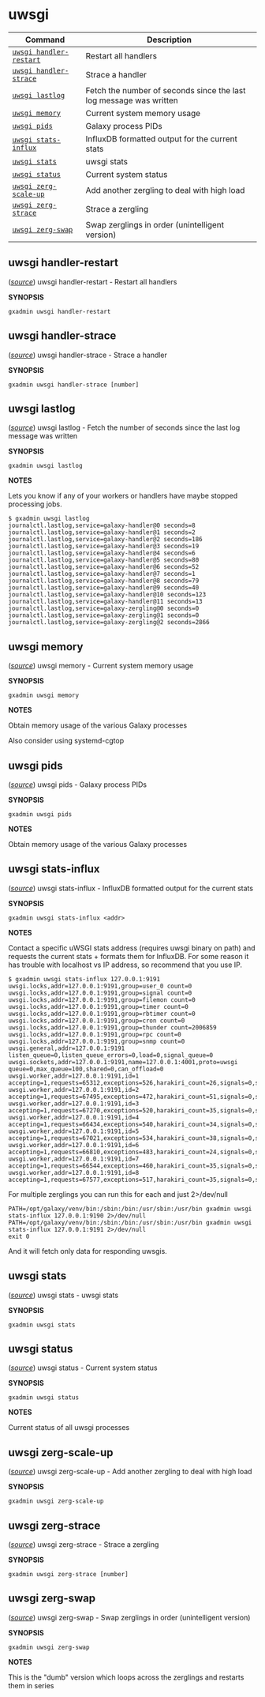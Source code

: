 # uwsgi

Command | Description
------- | -----------
[`uwsgi handler-restart`](#uwsgi-handler-restart) | Restart all handlers
[`uwsgi handler-strace`](#uwsgi-handler-strace) | Strace a handler
[`uwsgi lastlog`](#uwsgi-lastlog) | Fetch the number of seconds since the last log message was written
[`uwsgi memory`](#uwsgi-memory) | Current system memory usage
[`uwsgi pids`](#uwsgi-pids) | Galaxy process PIDs
[`uwsgi stats-influx`](#uwsgi-stats-influx) | InfluxDB formatted output for the current stats
[`uwsgi stats`](#uwsgi-stats) | uwsgi stats
[`uwsgi status`](#uwsgi-status) | Current system status
[`uwsgi zerg-scale-up`](#uwsgi-zerg-scale-up) | Add another zergling to deal with high load
[`uwsgi zerg-strace`](#uwsgi-zerg-strace) | Strace a zergling
[`uwsgi zerg-swap`](#uwsgi-zerg-swap) | Swap zerglings in order (unintelligent version)

## uwsgi handler-restart

([*source*](https://github.com/usegalaxy-eu/gxadmin/search?q=uwsgi_zerg-swap&type=Code))
uwsgi handler-restart -  Restart all handlers

**SYNOPSIS**

    gxadmin uwsgi handler-restart


## uwsgi handler-strace

([*source*](https://github.com/usegalaxy-eu/gxadmin/search?q=uwsgi_zerg-swap&type=Code))
uwsgi handler-strace -  Strace a handler

**SYNOPSIS**

    gxadmin uwsgi handler-strace [number]


## uwsgi lastlog

([*source*](https://github.com/usegalaxy-eu/gxadmin/search?q=uwsgi_zerg-swap&type=Code))
uwsgi lastlog -  Fetch the number of seconds since the last log message was written

**SYNOPSIS**

    gxadmin uwsgi lastlog

**NOTES**

Lets you know if any of your workers or handlers have maybe stopped processing jobs.

    $ gxadmin uwsgi lastlog
    journalctl.lastlog,service=galaxy-handler@0 seconds=8
    journalctl.lastlog,service=galaxy-handler@1 seconds=2
    journalctl.lastlog,service=galaxy-handler@2 seconds=186
    journalctl.lastlog,service=galaxy-handler@3 seconds=19
    journalctl.lastlog,service=galaxy-handler@4 seconds=6
    journalctl.lastlog,service=galaxy-handler@5 seconds=80
    journalctl.lastlog,service=galaxy-handler@6 seconds=52
    journalctl.lastlog,service=galaxy-handler@7 seconds=1
    journalctl.lastlog,service=galaxy-handler@8 seconds=79
    journalctl.lastlog,service=galaxy-handler@9 seconds=40
    journalctl.lastlog,service=galaxy-handler@10 seconds=123
    journalctl.lastlog,service=galaxy-handler@11 seconds=13
    journalctl.lastlog,service=galaxy-zergling@0 seconds=0
    journalctl.lastlog,service=galaxy-zergling@1 seconds=0
    journalctl.lastlog,service=galaxy-zergling@2 seconds=2866


## uwsgi memory

([*source*](https://github.com/usegalaxy-eu/gxadmin/search?q=uwsgi_zerg-swap&type=Code))
uwsgi memory -  Current system memory usage

**SYNOPSIS**

    gxadmin uwsgi memory

**NOTES**

Obtain memory usage of the various Galaxy processes

Also consider using systemd-cgtop


## uwsgi pids

([*source*](https://github.com/usegalaxy-eu/gxadmin/search?q=uwsgi_zerg-swap&type=Code))
uwsgi pids -  Galaxy process PIDs

**SYNOPSIS**

    gxadmin uwsgi pids

**NOTES**

Obtain memory usage of the various Galaxy processes


## uwsgi stats-influx

([*source*](https://github.com/usegalaxy-eu/gxadmin/search?q=uwsgi_zerg-swap&type=Code))
uwsgi stats-influx -  InfluxDB formatted output for the current stats

**SYNOPSIS**

    gxadmin uwsgi stats-influx <addr>

**NOTES**

Contact a specific uWSGI stats address (requires uwsgi binary on path)
and requests the current stats + formats them for InfluxDB. For some
reason it has trouble with localhost vs IP address, so recommend that
you use IP.

    $ gxadmin uwsgi stats-influx 127.0.0.1:9191
    uwsgi.locks,addr=127.0.0.1:9191,group=user_0 count=0
    uwsgi.locks,addr=127.0.0.1:9191,group=signal count=0
    uwsgi.locks,addr=127.0.0.1:9191,group=filemon count=0
    uwsgi.locks,addr=127.0.0.1:9191,group=timer count=0
    uwsgi.locks,addr=127.0.0.1:9191,group=rbtimer count=0
    uwsgi.locks,addr=127.0.0.1:9191,group=cron count=0
    uwsgi.locks,addr=127.0.0.1:9191,group=thunder count=2006859
    uwsgi.locks,addr=127.0.0.1:9191,group=rpc count=0
    uwsgi.locks,addr=127.0.0.1:9191,group=snmp count=0
    uwsgi.general,addr=127.0.0.1:9191 listen_queue=0,listen_queue_errors=0,load=0,signal_queue=0
    uwsgi.sockets,addr=127.0.0.1:9191,name=127.0.0.1:4001,proto=uwsgi queue=0,max_queue=100,shared=0,can_offload=0
    uwsgi.worker,addr=127.0.0.1:9191,id=1 accepting=1,requests=65312,exceptions=526,harakiri_count=26,signals=0,signal_queue=0,status="idle",rss=0,vsz=0,running_time=17433008661,respawn_count=27,tx=15850829410,avg_rt=71724
    uwsgi.worker,addr=127.0.0.1:9191,id=2 accepting=1,requests=67495,exceptions=472,harakiri_count=51,signals=0,signal_queue=0,status="idle",rss=0,vsz=0,running_time=15467746010,respawn_count=52,tx=15830867066,avg_rt=65380
    uwsgi.worker,addr=127.0.0.1:9191,id=3 accepting=1,requests=67270,exceptions=520,harakiri_count=35,signals=0,signal_queue=0,status="idle",rss=0,vsz=0,running_time=14162158015,respawn_count=36,tx=15799661545,avg_rt=73366
    uwsgi.worker,addr=127.0.0.1:9191,id=4 accepting=1,requests=66434,exceptions=540,harakiri_count=34,signals=0,signal_queue=0,status="idle",rss=0,vsz=0,running_time=15740205807,respawn_count=35,tx=16231969649,avg_rt=75468
    uwsgi.worker,addr=127.0.0.1:9191,id=5 accepting=1,requests=67021,exceptions=534,harakiri_count=38,signals=0,signal_queue=0,status="idle",rss=0,vsz=0,running_time=14573155758,respawn_count=39,tx=16517287963,avg_rt=140855
    uwsgi.worker,addr=127.0.0.1:9191,id=6 accepting=1,requests=66810,exceptions=483,harakiri_count=24,signals=0,signal_queue=0,status="idle",rss=0,vsz=0,running_time=19107513635,respawn_count=25,tx=15945313469,avg_rt=64032
    uwsgi.worker,addr=127.0.0.1:9191,id=7 accepting=1,requests=66544,exceptions=460,harakiri_count=35,signals=0,signal_queue=0,status="idle",rss=0,vsz=0,running_time=14240478391,respawn_count=36,tx=15499531841,avg_rt=114981
    uwsgi.worker,addr=127.0.0.1:9191,id=8 accepting=1,requests=67577,exceptions=517,harakiri_count=35,signals=0,signal_queue=0,status="idle",rss=0,vsz=0,running_time=14767971195,respawn_count=36,tx=15780639229,avg_rt=201275

For multiple zerglings you can run this for each and just 2>/dev/null

    PATH=/opt/galaxy/venv/bin:/sbin:/bin:/usr/sbin:/usr/bin gxadmin uwsgi stats-influx 127.0.0.1:9190 2>/dev/null
    PATH=/opt/galaxy/venv/bin:/sbin:/bin:/usr/sbin:/usr/bin gxadmin uwsgi stats-influx 127.0.0.1:9191 2>/dev/null
    exit 0

And it will fetch only data for responding uwsgis.


## uwsgi stats

([*source*](https://github.com/usegalaxy-eu/gxadmin/search?q=uwsgi_zerg-swap&type=Code))
uwsgi stats -  uwsgi stats

**SYNOPSIS**

    gxadmin uwsgi stats


## uwsgi status

([*source*](https://github.com/usegalaxy-eu/gxadmin/search?q=uwsgi_zerg-swap&type=Code))
uwsgi status -  Current system status

**SYNOPSIS**

    gxadmin uwsgi status

**NOTES**

Current status of all uwsgi processes


## uwsgi zerg-scale-up

([*source*](https://github.com/usegalaxy-eu/gxadmin/search?q=uwsgi_zerg-swap&type=Code))
uwsgi zerg-scale-up -  Add another zergling to deal with high load

**SYNOPSIS**

    gxadmin uwsgi zerg-scale-up


## uwsgi zerg-strace

([*source*](https://github.com/usegalaxy-eu/gxadmin/search?q=uwsgi_zerg-swap&type=Code))
uwsgi zerg-strace -  Strace a zergling

**SYNOPSIS**

    gxadmin uwsgi zerg-strace [number]


## uwsgi zerg-swap

([*source*](https://github.com/usegalaxy-eu/gxadmin/search?q=uwsgi_zerg-swap&type=Code))
uwsgi zerg-swap -  Swap zerglings in order (unintelligent version)

**SYNOPSIS**

    gxadmin uwsgi zerg-swap

**NOTES**

This is the "dumb" version which loops across the zerglings and restarts them in series

